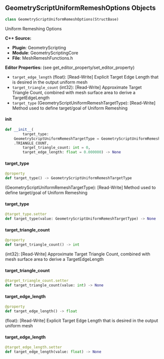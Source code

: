 ## GeometryScriptUniformRemeshOptions Objects

```python
class GeometryScriptUniformRemeshOptions(StructBase)
```

Uniform Remeshing Options

**C++ Source:**

- **Plugin**: GeometryScripting
- **Module**: GeometryScriptingCore
- **File**: MeshRemeshFunctions.h

**Editor Properties:** (see get_editor_property/set_editor_property)

- ``target_edge_length`` (float):  [Read-Write] Explicit Target Edge Length that is desired in the output uniform mesh
- ``target_triangle_count`` (int32):  [Read-Write] Approximate Target Triangle Count, combined with mesh surface area to derive a TargetEdgeLength
- ``target_type`` (GeometryScriptUniformRemeshTargetType):  [Read-Write] Method used to define target/goal of Uniform Remeshing

<a id="unreal.GeometryScriptUniformRemeshOptions.__init__"></a>

#### __init__

```python
def __init__(
        target_type:
    GeometryScriptUniformRemeshTargetType = GeometryScriptUniformRemeshTargetType
    .TRIANGLE_COUNT,
        target_triangle_count: int = 0,
        target_edge_length: float = 0.000000) -> None
```

<a id="unreal.GeometryScriptUniformRemeshOptions.target_type"></a>

#### target_type

```python
@property
def target_type() -> GeometryScriptUniformRemeshTargetType
```

(GeometryScriptUniformRemeshTargetType):  [Read-Write] Method used to define target/goal of Uniform Remeshing

<a id="unreal.GeometryScriptUniformRemeshOptions.target_type"></a>

#### target_type

```python
@target_type.setter
def target_type(value: GeometryScriptUniformRemeshTargetType) -> None
```

<a id="unreal.GeometryScriptUniformRemeshOptions.target_triangle_count"></a>

#### target_triangle_count

```python
@property
def target_triangle_count() -> int
```

(int32):  [Read-Write] Approximate Target Triangle Count, combined with mesh surface area to derive a TargetEdgeLength

<a id="unreal.GeometryScriptUniformRemeshOptions.target_triangle_count"></a>

#### target_triangle_count

```python
@target_triangle_count.setter
def target_triangle_count(value: int) -> None
```

<a id="unreal.GeometryScriptUniformRemeshOptions.target_edge_length"></a>

#### target_edge_length

```python
@property
def target_edge_length() -> float
```

(float):  [Read-Write] Explicit Target Edge Length that is desired in the output uniform mesh

<a id="unreal.GeometryScriptUniformRemeshOptions.target_edge_length"></a>

#### target_edge_length

```python
@target_edge_length.setter
def target_edge_length(value: float) -> None
```

<a id="unreal.GeometryScriptWeldEdgesOptions"></a>